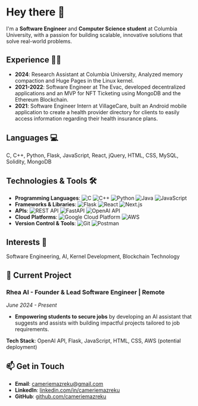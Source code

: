 <!--I build front-end and back-end systems. -->

<!--
**cameriemazreku/CamerieMazreku** is a ✨ _special_ ✨ repository because its `README.md` (this file) appears on your GitHub profile.

Here are some ideas to get you started:

- 🔭 I’m currently working on ...
- 🌱 I’m currently learning ...
- 👯 I’m looking to collaborate on ...
- 🤔 I’m looking for help with ...
- 💬 Ask me about ...
- 📫 How to reach me: ...
- 😄 Pronouns: ...
- ⚡ Fun fact: ...
-->

# Hey there 👋

I'm a **Software Engineer** and **Computer Science student** at Columbia University, with a passion for building scalable, innovative solutions that solve real-world problems.

## Experience 👨‍💻

- **2024**: Research Assistant at Columbia University, Analyzed memory compaction and Huge Pages in the Linux kernel.
- **2021-2022**: Software Engineer at The Evac, developed decentralized applications and an MVP for NFT Ticketing using MongoDB and the Ethereum Blockchain.
- **2021**: Software Engineer Intern at VillageCare, built an Android mobile application to create a health provider directory for clients to easily access information regarding their health insurance plans.

## Languages 💻

C, C++, Python, Flask, JavaScript, React, jQuery, HTML, CSS, MySQL, Solidity, MongoDB


## Technologies & Tools 🛠

- **Programming Languages**: ![C](https://img.shields.io/badge/Code-C-informational?style=flat&logo=c&logoColor=white&color=2bbc8a) ![C++](https://img.shields.io/badge/Code-C%2B%2B-informational?style=flat&logo=c%2B%2B&logoColor=white&color=2bbc8a) ![Python](https://img.shields.io/badge/Code-Python-informational?style=flat&logo=python&logoColor=white&color=2bbc8a) ![Java](https://img.shields.io/badge/Code-Java-informational?style=flat&logo=java&logoColor=white&color=2bbc8a) ![JavaScript](https://img.shields.io/badge/Code-JavaScript-informational?style=flat&logo=javascript&logoColor=white&color=2bbc8a)
- **Frameworks & Libraries**: ![Flask](https://img.shields.io/badge/Framework-Flask-informational?style=flat&logo=flask&logoColor=white&color=2bbc8a) ![React](https://img.shields.io/badge/Framework-React-informational?style=flat&logo=react&logoColor=white&color=2bbc8a) ![Next.js](https://img.shields.io/badge/Framework-Next.js-informational?style=flat&logo=next.js&logoColor=white&color=2bbc8a)
- **APIs**: ![REST API](https://img.shields.io/badge/API-REST-informational?style=flat&logo=rest-api&logoColor=white&color=2bbc8a) ![FastAPI](https://img.shields.io/badge/API-FastAPI-informational?style=flat&logo=fastapi&logoColor=white&color=2bbc8a) ![OpenAI API](https://img.shields.io/badge/API-OpenAI-informational?style=flat&logo=openai&logoColor=white&color=2bbc8a)
- **Cloud Platforms**: ![Google Cloud Platform](https://img.shields.io/badge/Cloud-Google%20Cloud%20Platform-informational?style=flat&logo=google-cloud&logoColor=white&color=2bbc8a) ![AWS](https://img.shields.io/badge/Cloud-AWS-informational?style=flat&logo=amazon-aws&logoColor=white&color=2bbc8a)
- **Version Control & Tools**: ![Git](https://img.shields.io/badge/Version%20Control-Git-informational?style=flat&logo=git&logoColor=white&color=2bbc8a) ![Postman](https://img.shields.io/badge/Tools-Postman-informational?style=flat&logo=postman&logoColor=white&color=2bbc8a)


## Interests 🧠

Software Engineering, AI, Kernel Development, Blockchain Technology

## 🚀 Current Project

### **Rhea AI - Founder & Lead Software Engineer | Remote**  
*June 2024 - Present*

- **Empowering students to secure jobs** by developing an AI assistant that suggests and assists with building impactful projects tailored to job requirements.

**Tech Stack**: OpenAI API, Flask, JavaScript, HTML, CSS, AWS (potential deployment)

## 📫 Get in Touch

- **Email**: cameriemazreku@gmail.com
- **LinkedIn**: [linkedin.com/in/cameriemazreku](https://linkedin.com/in/cameriemazreku)
- **GitHub**: [github.com/cameriemazreku](https://github.com/cameriemazreku)
